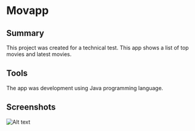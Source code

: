 # Movapp
## Summary
This project was created for a technical test. This app shows a list of top movies and latest movies.
## Tools
The app was development using Java programming language.
## Screenshots
![Alt text](https://postimg.cc/HrjX5kKV "Movies List")
